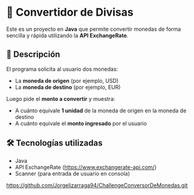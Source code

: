 # 💱 Convertidor de Divisas

Este es un proyecto en **Java** que permite convertir monedas de forma sencilla y rápida utilizando la **API ExchangeRate**.

## 🚀 Descripción

El programa solicita al usuario dos monedas:
- La **moneda de origen** (por ejemplo, USD)
- La **moneda de destino** (por ejemplo, EUR)

Luego pide el **monto a convertir** y muestra:
- A cuánto equivale **1 unidad** de la moneda de origen en la moneda de destino
- A cuánto equivale el **monto ingresado** por el usuario

## 🛠 Tecnologías utilizadas

- Java
- API ExchangeRate (https://www.exchangerate-api.com/)
- Scanner (para entrada de usuario en consola)

https://github.com/Jorgelizarraga94/ChallengeConversorDeMonedas.git
